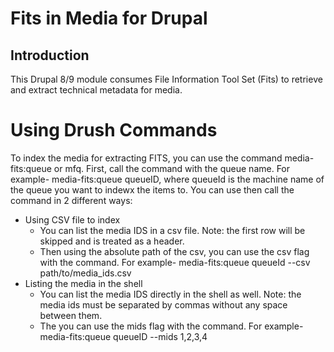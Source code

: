 # Fits in Media for Drupal

## Introduction

This Drupal 8/9 module consumes File Information Tool Set (Fits) to retrieve and extract technical metadata for media.

# Using Drush Commands

To index the media for extracting FITS, you can use the command media-fits:queue or mfq. First, call the command with the queue name. For example- media-fits:queue queueID, where queueId is the machine name of the queue you want to indewx the items to. You can use then call the command in 2 different ways:
- Using CSV file to index
    - You can list the media IDS in a csv file. Note: the first row will be skipped and is treated as a header.
    - Then using the absolute path of the csv, you can use the csv flag with the command. For example- media-fits:queue queueId --csv path/to/media_ids.csv
- Listing the media in the shell
    - You can list the media IDS directly in the shell as well. Note: the media ids must be separated by commas without any space between them.
    - The you can use the mids flag with the command. For example- media-fits:queue queueID --mids 1,2,3,4